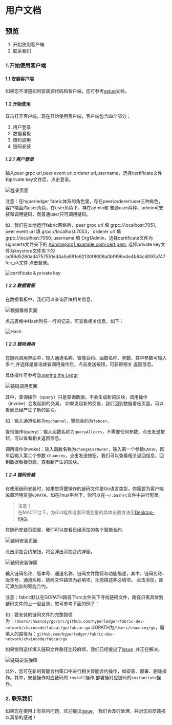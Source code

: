 # 用户文档

## 预览

1. 开始使用客户端
2. 联系我们

### 1.开始使用客户端

#### 1.1 安装客户端

如果您不清楚如何安装源代码和客户端，您可参考[setup](./setup-Zn.md)文档。

#### 1.2 开始使用

双击打开客户端，现在开始使用客户端，客户端包含四个部分：

1. 用户登录
2. 数据看板
3. 链码调用
4. 链码安装

##### 1.2.1 用户登录
输入peer grpc url,peer event url,orderer url,username，选择certificate文件和private key文件后，点击登录。

![登录页面](../img/login.png)

注意：在hyperledger fabric体系的角色里，存在peer\orderer\user三种角色，客户端面向user角色，在user角色下，存在admin和
普通user两种，admin可安装和调用链码，而普通user只可调用链码。

如：我们在本地运行fabric网络后，peer grpc url 填 grpc://localhost:7051, peer event url 填 grpc://localhost:7053，
orderer url 填 grpc://localhost:7050, username 填 Org1Admin，选择certificate文件为signcerts文件夹下的
Admin@org1.example.com-cert.pem, 选择private key文件为keystore文件夹下的cd96d5260ad4757551ed4a5a991e62130f8008a0bf996e4e4b84cd097a747fec_sk文件
点击登录。

![certificate & private key](../img/cerpri.png)

##### 1.2.2 数据看板
在数据看板中，我们可以查询区块相关信息。

![数据看板页面](../img/datacontent.png)

点击表格中Hash列任一行的记录，可查看相关信息，如下：

![Hash](../img/hash.png)

##### 1.2.3 链码调用
在链码调用界面中，输入通道名称、智能合约、函数名称、参数、其中参数可输入多个,并选择是查询或者调用操作后，点击发送按钮，可获得相关
返回信息。

具体操作可参考[Quqering the Ledgr](https://hyperledger-fabric.readthedocs.io/en/release-1.3/write_first_app.html#querying-the-ledger)

![链码调用页面](../img/ccquery.png)

其中，查询操作（query）只是查询数据，不会生成新的区块，调用操作（invoke）会发起新的交易，
如果发起新的交易，我们回到数据看板页面，可以看到已经产生了新的区块。

如：输入通道名称为`mychannel`，智能合约为`fabcar`。

查询操作(query)：输入函数名称为`queryAllcars`，不需要任何参数，点击发送按钮，可以查看相关返回信息。

调用操作(invoke)：输入函数名称为`changeCarOwner`，输入第一个参数`CAR10`，回车后输入第二个参数
`Chuancey`，点击发送按钮，我们可以查看相关返回信息，回到数据看板页面，查看新产生的区块。


##### 1.2.4 链码安装

在使用链码安装时，如果您将要操作的链码文件是Go语言类型，你需要为客户端设置环境变量`GOPATH`，如在linux平台下，你可以在`〜/.bashrc`文件中进行配置。

> 注意！<br/>
> 在MAC平台下，为GUI程序设置环境变量的具体设置方法见[Desktop-FAQ](Desktop-FAQ-Zn.md)。

在链码安装页面里，我们可以查看已经添加的各个智能合约.

![链码安装页面](../img/ccinstall.png)

点击添加合约按钮，将会弹出添加合约弹窗。

![链码安装弹窗](../img/ccinstallinfo.png)

输入链码名称、版本号、通道名称、链码文件路径和功能描述，其中，链码名称、版本号、通道名称、链码文件路径为必填项，功能描述非必填项。
点击添加，即可添加新的智能合约。

注意：fabric默认在GOPATH路径下src文件夹下寻找链码文件，路径只需具体到链码文件的上一层目录，您可参考下面的例子：

如：要安装的链码文件的完整路径为：`/Users/chuancey/go/src/github.com/hyperledger/fabric-dev-network/chaincode/fabcar/go/fabcar.go`
GOPATH为`/Users/chuancey/go`，需填入的路径为：`github.com/hyperledger/fabric-dev-network/chaincode/fabcar/go`

如果觉得这样填入链码文件路径比较麻烦，我们已经提出了[issue](https://github.com/blockchain-desktop/hyperledger-fabric-desktop/issues/16)
,并正在解决。

![链码安装弹窗](../img/ccoperate.png)

此外，您可在新的智能合约窗口中进行相关智能合约操作，如安装、部署、删除操作。其中，安装操作对应链码的
`install`操作,部署操对应链码的`instantiate`操作。

### 2. 联系我们

如果您在使用上有任何问题，欢迎提出[issue](https://github.com/blockchain-desktop/hyperledger-fabric-desktop/issues)，
我们会及时处理，并对您的反馈报以真挚的感谢！
